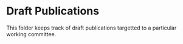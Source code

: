 # Draft Publications

This folder keeps track of draft publications targetted to a particular working committee.

